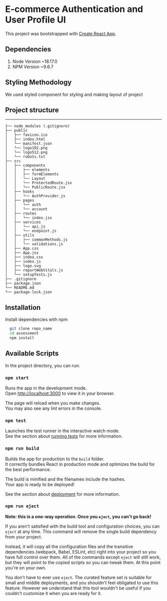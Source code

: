 # E-commerce Authentication and User Profile UI

This project was bootstrapped with [Create React App](https://github.com/facebook/create-react-app).

## Dependencies

1. Node Version ~18.17.0
2. NPM Version ~9.6.7

## Styling Methodology

We used styled component for styling and making layout of project

## Project structure
-----------------------------------------

```
├── node_modules (.gitignore)
├── public
│   ├── favicon.ico
│   ├── index.html
│   └── manifest.json
│   └── logo192.png
│   └── logo512.png
│   └── robots.txt
├── src
│   ├── components
│   │   ├── elements
│   │   ├── formElements
│   │   └── Layout
│   │   └── ProtectedRoute.jsx
│   │   └── PublicRoute.jsx
│   ├── hooks
│   │   └── AuthProvider.js
│   ├── pages
│   │   └── auth
│   │   └── account
│   ├── routes
│   │   └── index.jsx
│   ├── services
│   │   └── api.js
│   │   └── endpoint.js
│   ├── utils
│   │   ├── commonMethods.js
│   │   └── validations.js
│   ├── App.css
│   ├── App.jsx
│   ├── index.css
│   ├── index.js
│   ├── logo.svg
│   ├── reportWebVitals.js
│   └── setupTests.js
├── .gitignore
├── package.json
└── README.md
└── package-lock.json
```
## Installation

Install dependencies with npm

```bash
  git clone repo_name
  cd assessment
  npm install
```
    
## Available Scripts

In the project directory, you can run:

### `npm start`

Runs the app in the development mode.\
Open [http://localhost:3000](http://localhost:3000) to view it in your browser.

The page will reload when you make changes.\
You may also see any lint errors in the console.

### `npm test`

Launches the test runner in the interactive watch mode.\
See the section about [running tests](https://facebook.github.io/create-react-app/docs/running-tests) for more information.

### `npm run build`

Builds the app for production to the `build` folder.\
It correctly bundles React in production mode and optimizes the build for the best performance.

The build is minified and the filenames include the hashes.\
Your app is ready to be deployed!

See the section about [deployment](https://facebook.github.io/create-react-app/docs/deployment) for more information.

### `npm run eject`

**Note: this is a one-way operation. Once you `eject`, you can't go back!**

If you aren't satisfied with the build tool and configuration choices, you can `eject` at any time. This command will remove the single build dependency from your project.

Instead, it will copy all the configuration files and the transitive dependencies (webpack, Babel, ESLint, etc) right into your project so you have full control over them. All of the commands except `eject` will still work, but they will point to the copied scripts so you can tweak them. At this point you're on your own.

You don't have to ever use `eject`. The curated feature set is suitable for small and middle deployments, and you shouldn't feel obligated to use this feature. However we understand that this tool wouldn't be useful if you couldn't customize it when you are ready for it.
